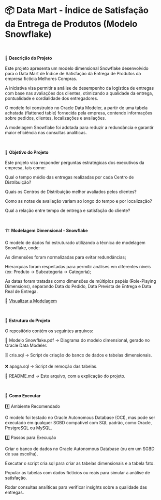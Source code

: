 # 📦 Data Mart - Índice de Satisfação da Entrega de Produtos (Modelo Snowflake)

<br><br>
📌 **Descrição do Projeto**
<br><br>
Este projeto apresenta um modelo dimensional Snowflake desenvolvido para o Data Mart de Índice de Satisfação da Entrega de Produtos da empresa fictícia Melhores Compras. 

A iniciativa visa permitir a análise de desempenho da logística de entregas com base nas avaliações dos clientes, otimizando a qualidade da entrega, pontualidade e cordialidade dos entregadores.


O modelo foi construído no Oracle Data Modeler, a partir de uma tabela achatada (flattened table) fornecida pela empresa, contendo informações sobre pedidos, clientes, localizações e avaliações. 

A modelagem Snowflake foi adotada para reduzir a redundância e garantir maior eficiência nas consultas analíticas.

<br><br>
🎯 **Objetivo do Projeto**
<br><br>
Este projeto visa responder perguntas estratégicas dos executivos da empresa, tais como:


Qual o tempo médio das entregas realizadas por cada Centro de Distribuição?

Quais os Centros de Distribuição melhor avaliados pelos clientes?

Como as notas de avaliação variam ao longo do tempo e por localização?

Qual a relação entre tempo de entrega e satisfação do cliente?

<br><br>
🏗️ **Modelagem Dimensional - Snowflake**
<br><br>
O modelo de dados foi estruturado utilizando a técnica de modelagem Snowflake, onde:

As dimensões foram normalizadas para evitar redundâncias;

Hierarquias foram respeitadas para permitir análises em diferentes níveis (ex: Produto → Subcategoria → Categoria);

As datas foram tratadas como dimensões de múltiplos papéis (Role-Playing Dimensions), separando Data do Pedido, Data Prevista de Entrega e Data Real de Entrega.

🔗 [Visualizar a Modelagem](https://github.com/Patty-Sato/Snowflake_Ecommerce/blob/main/Modelo%20Snowflake.pdf)

<br><br>
📜 **Estrutura do Projeto**
<br><br>
O repositório contém os seguintes arquivos:

📄 Modelo Snowflake.pdf → Diagrama do modelo dimensional, gerado no Oracle Data Modeler.

🗄️ cria.sql → Script de criação do banco de dados e tabelas dimensionais.

❌ apaga.sql → Script de remoção das tabelas.

📖 README.md → Este arquivo, com a explicação do projeto.

<br><br>
🚀 **Como Executar**
<br><br>
1️⃣ Ambiente Recomendado

O modelo foi testado no Oracle Autonomous Database (OCI), mas pode ser executado em qualquer SGBD compatível com SQL padrão, como Oracle, PostgreSQL ou MySQL.

2️⃣ Passos para Execução

Criar o banco de dados no Oracle Autonomous Database (ou em um SGBD de sua escolha).

Executar o script cria.sql para criar as tabelas dimensionais e a tabela fato.

Popular as tabelas com dados fictícios ou reais para simular a análise de satisfação.

Rodar consultas analíticas para verificar insights sobre a qualidade das entregas.
